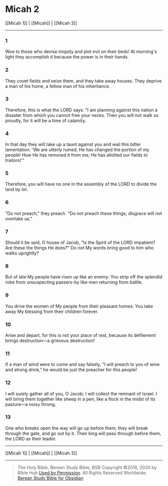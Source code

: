 # Micah 2

[[Micah 1]] | [[Micah]] | [[Micah 3]]

---

### 1
Woe to those who devise iniquity and plot evil on their beds! At morning's light they accomplish it because the power is in their hands.

### 2
They covet fields and seize them, and they take away houses. They deprive a man of his home, a fellow man of his inheritance.

### 3
Therefore, this is what the LORD says: "I am planning against this nation a disaster from which you cannot free your necks. Then you will not walk so proudly, for it will be a time of calamity.

### 4
In that day they will take up a taunt against you and wail this bitter lamentation: 'We are utterly ruined; He has changed the portion of my people! How He has removed it from me; He has allotted our fields to traitors!'"

### 5
Therefore, you will have no one in the assembly of the LORD to divide the land by lot.

### 6
"Do not preach," they preach. "Do not preach these things; disgrace will not overtake us."

### 7
Should it be said, O house of Jacob, "Is the Spirit of the LORD impatient? Are these the things He does?" Do not My words bring good to him who walks uprightly?

### 8
But of late My people have risen up like an enemy: You strip off the splendid robe from unsuspecting passers-by like men returning from battle.

### 9
You drive the women of My people from their pleasant homes. You take away My blessing from their children forever.

### 10
Arise and depart, for this is not your place of rest, because its defilement brings destruction—a grievous destruction!

### 11
If a man of wind were to come and say falsely, "I will preach to you of wine and strong drink," he would be just the preacher for this people!

### 12
I will surely gather all of you, O Jacob; I will collect the remnant of Israel. I will bring them together like sheep in a pen, like a flock in the midst of its pasture—a noisy throng.

### 13
One who breaks open the way will go up before them; they will break through the gate, and go out by it. Their king will pass through before them, the LORD as their leader.

---

[[Micah 1]] | [[Micah]] | [[Micah 3]]

---

> The Holy Bible, Berean Study Bible, BSB
> Copyright &copy;2016, 2020 by Bible Hub
> [Used by Permission](https://berean.bible/terms.htm). All Rights Reserved Worldwide.
> [Berean Study Bible for Obsidian](https://github.com/gapmiss/berean-study-bible-for-obsidian)

